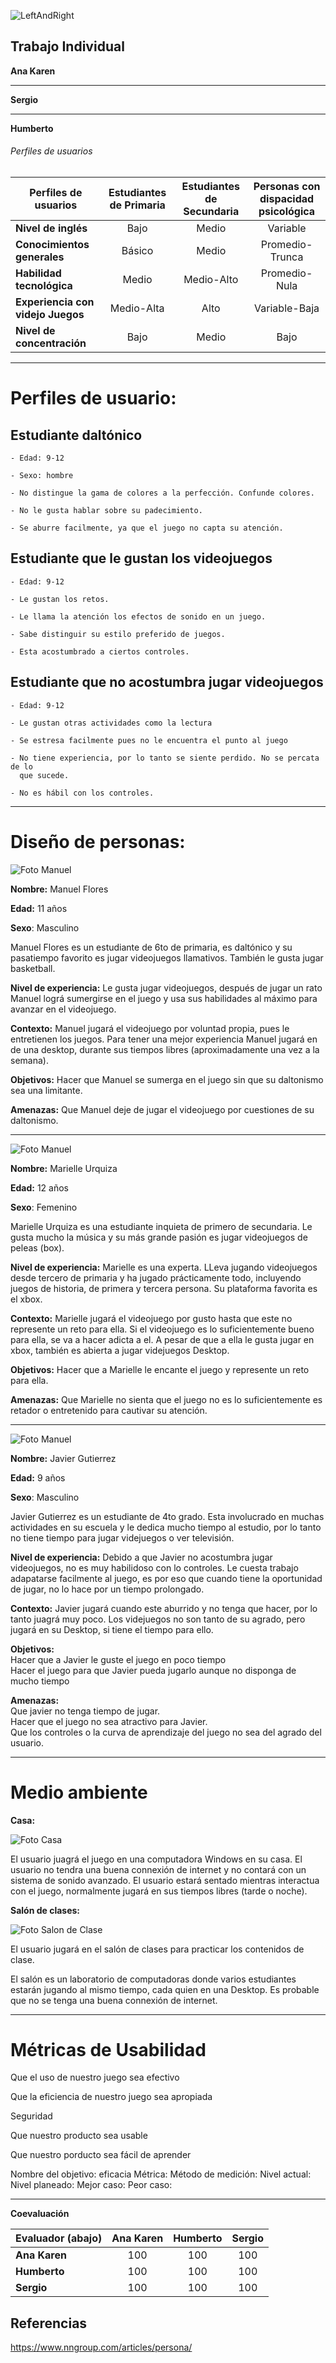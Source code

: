 ![LeftAndRight](../../Images/Logo.png)

**Trabajo Individual**
---

**Ana Karen**


--------
**Sergio**


--------
**Humberto**

###### Perfiles de usuarios

| Perfiles de usuarios | Estudiantes de Primaria | Estudiantes de Secundaria | Personas con dispacidad psicológica |
| ------------------|:---------:|:--------:|:-------:|
| **Nivel de inglés** | Bajo | Medio | Variable  |
| **Conocimientos generales** | Básico | Medio | Promedio-Trunca |
| **Habilidad tecnológica** | Medio | Medio-Alto | Promedio-Nula | 
| **Experiencia con videjo Juegos** | Medio-Alta | Alto | Variable-Baja | 
| **Nivel de concentración** | Bajo | Medio | Bajo | 


--------


<h1> Perfiles de usuario: </h1>


<h2> Estudiante daltónico </h2>
    
    - Edad: 9-12
    
    - Sexo: hombre
    
    - No distingue la gama de colores a la perfección. Confunde colores.
    
    - No le gusta hablar sobre su padecimiento.
    
    - Se aburre facilmente, ya que el juego no capta su atención.
    
<h2> Estudiante que le gustan los videojuegos </h2>
   
    - Edad: 9-12
    
    - Le gustan los retos.
    
    - Le llama la atención los efectos de sonido en un juego.
    
    - Sabe distinguir su estilo preferido de juegos.
    
    - Esta acostumbrado a ciertos controles.

<h2> Estudiante que no acostumbra jugar videojuegos </h2>
    
    - Edad: 9-12
    
    - Le gustan otras actividades como la lectura
    
    - Se estresa facilmente pues no le encuentra el punto al juego
    
    - No tiene experiencia, por lo tanto se siente perdido. No se percata de lo 
      que sucede.
    
    - No es hábil con los controles.


---
<h1> Diseño de personas: </h1>

![Foto Manuel](Personas/Manuel.jpg)
 
 **Nombre:** Manuel Flores
 
 **Edad:** 11 años
 
 **Sexo**: Masculino
 
 Manuel Flores es un estudiante de 6to de primaria, es daltónico y su pasatiempo
 favorito es jugar videojuegos llamativos. También le gusta jugar basketball. 
 
 **Nivel de experiencia:** Le gusta jugar videojuegos, después de jugar un rato 
 Manuel lográ sumergirse en el juego y usa sus habilidades al máximo para avanzar
 en el videojuego.
 
 **Contexto:** 
 Manuel jugará el videojuego por voluntad propia, pues le entretienen los juegos.
 Para tener una mejor experiencia Manuel jugará en de una desktop, durante sus 
 tiempos libres (aproximadamente una vez a la semana).
 
 **Objetivos:**
 Hacer que Manuel se sumerga en el juego sin que su daltonismo sea una limitante.
 
 **Amenazas:**
 Que Manuel deje de jugar el videojuego por cuestiones de su daltonismo.

---

![Foto Manuel](Personas/Marielle.jpg)
 
 **Nombre:** Marielle Urquiza
 
 **Edad:** 12 años
 
 **Sexo**: Femenino
 
 Marielle Urquiza es una estudiante inquieta de primero de secundaria. Le gusta 
 mucho la música y su más grande pasión es jugar videojuegos de peleas (box). 
 
 **Nivel de experiencia:** Marielle es una experta. LLeva jugando videojuegos 
 desde tercero de primaria y ha jugado prácticamente todo, incluyendo juegos de 
 historia, de primera y tercera persona. Su plataforma favorita es el xbox. 
 
 **Contexto:** 
 Marielle jugará el videojuego por gusto hasta que este no represente un reto 
 para ella. Si el videojuego es lo suficientemente bueno para ella, se va a 
 hacer adicta a el. A pesar de que a ella le gusta jugar en xbox, 
 también es abierta a jugar videjuegos Desktop. 
 
 **Objetivos:**
Hacer que a Marielle le encante el juego y represente un reto para ella.
 
 **Amenazas:**
Que Marielle no sienta que el juego no es lo suficientemente es retador o 
 entretenido para cautivar su atención.
 

 ---

![Foto Manuel](Personas/Javier.jpg)
 
 **Nombre:** Javier Gutierrez
 
 **Edad:** 9 años
 
 **Sexo**: Masculino
 
 Javier Gutierrez es un estudiante de 4to grado. Esta involucrado en muchas 
 actividades en su escuela y le dedica mucho tiempo al estudio, por lo tanto no
 tiene tiempo para jugar videjuegos o ver televisión.
 
 **Nivel de experiencia:** Debido a que Javier no acostumbra jugar videojuegos, 
 no es muy habilidoso con lo controles. Le cuesta trabajo adapatarse facilmente
 al juego, es por eso que cuando tiene la oportunidad de jugar, no lo hace 
 por un tiempo prolongado. 
 
 **Contexto:** 
 Javier jugará cuando este aburrido y no tenga que hacer, por lo tanto juagrá
 muy poco. Los videjuegos no son tanto de su agrado, pero jugará en su Desktop,
 si tiene el tiempo para ello.
 
 **Objetivos:** <br />
Hacer que a Javier le guste el juego en poco tiempo
<br />
Hacer el juego para que Javier pueda jugarlo aunque no disponga de mucho tiempo
 
 **Amenazas:** <br />
Que javier no tenga tiempo de jugar.
<br />
Hacer que el juego no sea atractivo para Javier.
<br />
Que los controles o la curva de aprendizaje del juego no sea del agrado del usuario. 
 
---
<h1> Medio ambiente </h1>

**Casa:**

![Foto Casa](Ambiente/Home.jpg)

El usuario juagrá el juego en una computadora Windows en su casa. El usuario no 
tendra una buena connexión de internet y no contará con un sistema de sonido 
avanzado. El usuario estará sentado mientras interactua con el juego, normalmente
jugará en sus tiempos libres (tarde o noche).

**Salón de clases:**

![Foto Salon de Clase](Ambiente/ComputerLab.jpg)

El usuario jugará en el salón de clases para practicar los contenidos de clase.


El salón es un laboratorio de computadoras donde varios estudiantes estarán 
jugando al mismo tiempo, cada quien en una Desktop. Es probable que no se tenga 
una buena connexión de internet.

---
<h1> Métricas de Usabilidad </h1>

Que el uso de nuestro juego sea efectivo

Que la eficiencia de nuestro juego sea apropiada

Seguridad

Que nuestro producto sea usable

Que nuestro porducto sea fácil de aprender




Nombre del objetivo: eficacia
Métrica: 
Método de medición: 
Nivel actual:
Nivel planeado: 
Mejor caso: 
Peor caso: 

---
**Coevaluación**

| Evaluador (abajo) | Ana Karen | Humberto | Sergio |
| ------------------|:---------:|:--------:|:-------:|
| **Ana Karen** | 100 | 100 | 100  |
| **Humberto** | 100 | 100 | 100 |
| **Sergio** | 100 | 100 | 100 | 


**Referencias**
---
https://www.nngroup.com/articles/persona/